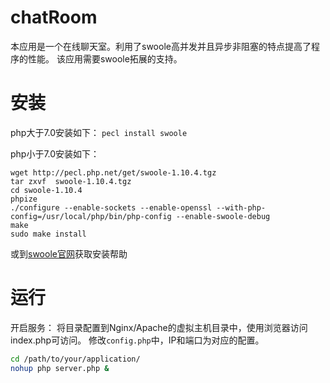 # chatRoom
本应用是一个在线聊天室。利用了swoole高并发并且异步非阻塞的特点提高了程序的性能。
该应用需要swoole拓展的支持。

# 安装
php大于7.0安装如下：
`pecl install swoole`

php小于7.0安装如下：
``` 
wget http://pecl.php.net/get/swoole-1.10.4.tgz
tar zxvf  swoole-1.10.4.tgz
cd swoole-1.10.4
phpize
./configure --enable-sockets --enable-openssl --with-php-config=/usr/local/php/bin/php-config --enable-swoole-debug
make 
sudo make install
```

或到[swoole官网](http://www.swoole.com/)获取安装帮助

# 运行

开启服务：
将目录配置到Nginx/Apache的虚拟主机目录中，使用浏览器访问index.php可访问。 修改`config.php`中，IP和端口为对应的配置。
``` bash
cd /path/to/your/application/
nohup php server.php &
```

